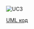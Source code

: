 ![UC3](https://www.planttext.com/api/plantuml/img/fLPDJnDH5DtFhtYf2pM1sbPZ35-1e0jtRaZScQ5C2n4wfYqB3GifK5aqHKbJ4wCWyWU6iPL-zo_SzuyyzxwsQO5f8Im8p9jtpxdtt7Fli9Z9skdizjQcsiuuwQLuV7dTJYKtKabhqqbarRfZhpbfQoxXfh8gxcwwwVb89A8o6v-S-UYBXRdLXJTs_BsTT6RcdgmkgAMKc_guvMvdr0hGh82uvnpt-gK9MLcUZewxHx_8eqlooJFtwIlvEaST_PbgEFTqNfVraQA6ETAxEgVt-Bh-GbvuBF8vNz6xr0PIWse3_3PrgAtBr98tzHknfnITcHEguk84fbEg0g1A5OItWEuFs7vSXrQCfqiAzoweYJmQ9e8pGS7KvUlZ-Nw3wn9uJLr0WfxEzTYEzG7mAeegrBcAtw6_V3XWq7lZEOv5jQOkGaMefI1aJOemBVakb848wjNRTv78Z88q7O2WWMsgzjav7JmARFyHaAnHCJWfWOm2ycH2NNXGUE5pGvW5BIWAZpuKPnLDCim8tZrTci0Pap8yz95BATnINI61byk84vzDO7a6bcyo2nupU1oa3tgw-TnM8vNyvN7IOzjt8iOtIhEra59Un40TWAYRzbbEQgs_1AoTczowOya6iMO2lCo0EJw44Epgq1rD69fbuf5Pss6oaHEXCMNVl0b4QANtvLMBnQyOr_dw0AIOIz045HXOsv1RCGQbOVn70pzvK-ojWJiUApwxhWj-SJkwr41qYCwbaNM-4ZAfNPVWUCZ2CYhY2ZCpPj-8k_GHaijX4-oQCVFO_9w8NXdCLM7MIhbPHwKtakjPzS2s4mdR7dLGsbbZvoZwYJp_KHEsGSFC81kZC88bSfrUIQ0qI03Dg0sDbgZ1spTWpofk6uTGb_CrtP95KnYHzLxfHszxCJPIvzri2RVt2klUTaCOf_Zukz1xhVSHtuP7i6BvAoLztEijoOVwICBR0ombmzswbpXFXsiEc92W0UdWWR_JBMarNI1f_YGTyifg3JFrDAkpDVcZNfBN5VwES1aeMo9PLFpKmXY9JDRzO5ccfeIBxB2XBCcV9qBsS9Szs5jhCYP8fqn-sC8_5NymOkUSzYdb5N_imvGFqvbf1ppBcZUCa1PkrJXmEXQ9HKIDFk4Y7l3FasNz1m00)

[UML код](https://www.planttext.com/?text=fLPDJnDH5DtFhtYf2pM1sbPZ35-1e0jtRaZScQ5C2n4wfYqB3GifK5aqHKbJ4wCWyWU6iPL-zo_SzuyyzxwsQO5f8Im8p9jtpxdtt7Fli9Z9skdizjQcsiuuwQLuV7dTJYKtKabhqqbarRfZhpbfQoxXfh8gxcwwwVb89A8o6v-S-UYBXRdLXJTs_BsTT6RcdgmkgAMKc_guvMvdr0hGh82uvnpt-gK9MLcUZewxHx_8eqlooJFtwIlvEaST_PbgEFTqNfVraQA6ETAxEgVt-Bh-GbvuBF8vNz6xr0PIWse3_3PrgAtBr98tzHknfnITcHEguk84fbEg0g1A5OItWEuFs7vSXrQCfqiAzoweYJmQ9e8pGS7KvUlZ-Nw3wn9uJLr0WfxEzTYEzG7mAeegrBcAtw6_V3XWq7lZEOv5jQOkGaMefI1aJOemBVakb848wjNRTv78Z88q7O2WWMsgzjav7JmARFyHaAnHCJWfWOm2ycH2NNXGUE5pGvW5BIWAZpuKPnLDCim8tZrTci0Pap8yz95BATnINI61byk84vzDO7a6bcyo2nupU1oa3tgw-TnM8vNyvN7IOzjt8iOtIhEra59Un40TWAYRzbbEQgs_1AoTczowOya6iMO2lCo0EJw44Epgq1rD69fbuf5Pss6oaHEXCMNVl0b4QANtvLMBnQyOr_dw0AIOIz045HXOsv1RCGQbOVn70pzvK-ojWJiUApwxhWj-SJkwr41qYCwbaNM-4ZAfNPVWUCZ2CYhY2ZCpPj-8k_GHaijX4-oQCVFO_9w8NXdCLM7MIhbPHwKtakjPzS2s4mdR7dLGsbbZvoZwYJp_KHEsGSFC81kZC88bSfrUIQ0qI03Dg0sDbgZ1spTWpofk6uTGb_CrtP95KnYHzLxfHszxCJPIvzri2RVt2klUTaCOf_Zukz1xhVSHtuP7i6BvAoLztEijoOVwICBR0ombmzswbpXFXsiEc92W0UdWWR_JBMarNI1f_YGTyifg3JFrDAkpDVcZNfBN5VwES1aeMo9PLFpKmXY9JDRzO5ccfeIBxB2XBCcV9qBsS9Szs5jhCYP8fqn-sC8_5NymOkUSzYdb5N_imvGFqvbf1ppBcZUCa1PkrJXmEXQ9HKIDFk4Y7l3FasNz1m00)
